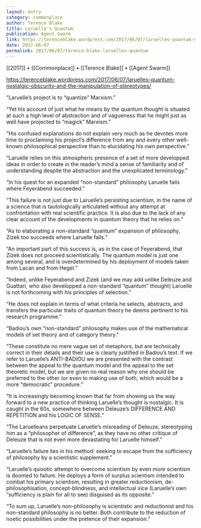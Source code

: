 ```yaml
---
layout: entry
category: commonplace
author: Terence Blake
title: Laruelle's Quantum
publication: Agent Swarm
link: https://terenceblake.wordpress.com/2017/06/07/laruelles-quantum-nostalgic-obscurity-and-the-manipulation-of-stereotypes/
date: 2017-06-07
permalink: 2017/06/07/terence-blake-laruelles-quantum
---
```


[[2017]] • [[Commonplace]] • [[Terence Blake]] • [[Agent Swarm]] 

https://terenceblake.wordpress.com/2017/06/07/laruelles-quantum-nostalgic-obscurity-and-the-manipulation-of-stereotypes/

“Laruelle’s project is to “quantize” Marxism.”

“Yet his account of just what he means by the quantum thought is situated at such a high level of abstraction and of vagueness that he might just as well have projected to “magick” Marxism.”

“His confused explanations do not explain very much as he devotes more time to proclaiming his project’s difference from any and every other well-known philosophical perspective than to elucidating his own perspective.”

“Laruelle relies on this atmospheric presence of a set of more developped ideas in order to create in the reader’s mind a sense of familiarity and of understanding despite the abstraction and the unexplicated terminology.”

“In his quest for an expanded “non-standard” philosophy Laruelle fails where Feyerabend succeeded.”

“This failure is not just due to Laruelle’s persisting scientism, in the name of a science that is tautologically articulated without any attempt at confrontation with real scientific practice. It is also due to the lack of any clear account of the developments in quantum theory that he relies on.”

“As to elaborating a non-standard “quantum” expansion of philosophy, Zizek too succeeds where Laruelle fails.”

“An important part of this success is, as in the case of Feyerabend, that Zizek does not proceed scientistically. The quantum model is just one among several, and is overdetermined by his deployment of models taken from Lacan and from Hegel.”

“Indeed, unlike Feyerabend and Zizek (and we may add unlike Deleuze and Guattari, who also developped a non-standard “quantum” thought) Laruelle is not forthcoming with his principles of selection.”

“He does not explain in terms of what criteria he selects, abstracts, and transfers the particular traits of quantum theory he deems pertinent to his research programme.”

“Badiou’s own “non-standard” philosophy makes use of the mathematical models of set theory and of category theory.”

“These constitute no mere vague set of metaphors, but are technically correct in their details and their use is clearly justified in Badiou’s text. If we refer to Laruelle’s ANTI-BADIOU we are presented with the contrast between the appeal to the quantum model and the appeal to the set theoretic model, but we are given no real reason why one should be preferred to the other (or even to making use of both, which would be a more “democratic” procedure.”

“It is increasingly becoming known that far from showing us the way forward to a new practice of thinking Laruelle’s thought is nostalgic. It is caught in the 60s, somewhere between Deleuze’s DIFFERENCE AND REPETITION and his LOGIC OF SENSE.”

“The Laruelleans perpetuate Laruelle’s misreading of Deleuze, stereotyping him as a “philosopher of difference”, as they have no other critique of Deleuze that is not even more devastating for Laruelle himself.”

“Laruelle’s failure lies in his method: seeking to escape from the sufficiency of philosophy by a scientistic supplement.”

“Laruelle’s quixotic attempt to overcome scientism by even more scientism is doomed to failure. He deploys a form of surplus scientism intended to combat his primary scientism, resulting in greater reductionism, de-philosophisation, concept-blindness, and intellectual vice (Laruelle’s own “sufficiency is plain for all to see) disguised as its opposite.”

“To sum up, Laruelle’s non-philosophy is scientistic and reductionist and his non-standard philosophy is no better. Both contribute to the reduction of noetic possibilities under the pretence of their expansion.”

